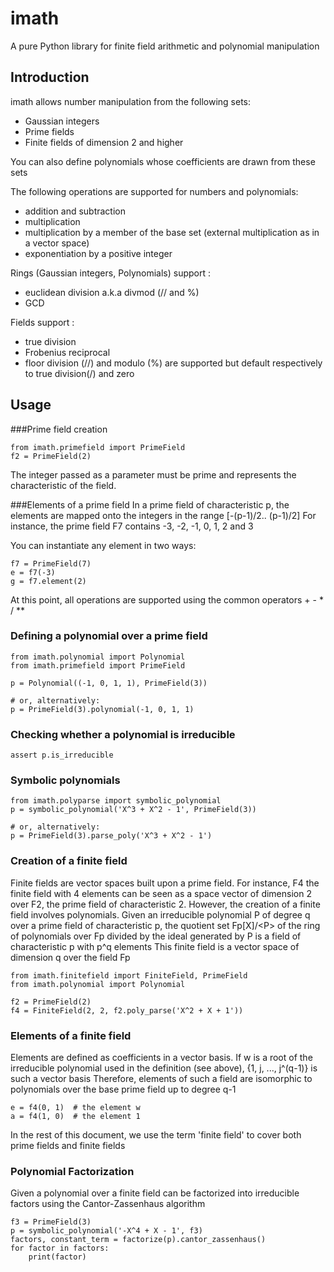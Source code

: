 # imath
A pure Python library for finite field arithmetic and polynomial manipulation

## Introduction
imath allows number manipulation from the following sets:
- Gaussian integers
- Prime fields
- Finite fields of dimension 2 and higher

You can also define polynomials whose coefficients are drawn from these sets

The following operations are supported for numbers and polynomials:
- addition and subtraction
- multiplication
- multiplication by a member of the base set (external multiplication as in a vector space)
- exponentiation by a positive integer

Rings (Gaussian integers, Polynomials) support :
- euclidean division a.k.a divmod (// and %)
- GCD

Fields support :
- true division
- Frobenius reciprocal
- floor division (//) and modulo (%) are supported but default respectively to true division(/) and zero

## Usage

###Prime field creation
    
    from imath.primefield import PrimeField
    f2 = PrimeField(2)
    
The integer passed as a parameter must be prime and represents the characteristic of the field.

###Elements of a prime field
In a prime field of characteristic p, the elements are mapped onto the integers in the range [-(p-1)/2.. (p-1)/2]
For instance, the prime field F7 contains -3, -2, -1, 0, 1, 2 and 3

You can instantiate any element in two ways:

    f7 = PrimeField(7)
    e = f7(-3)
    g = f7.element(2)
    
At this point, all operations are supported using the common operators + - * / **

### Defining a polynomial over a prime field

    from imath.polynomial import Polynomial
    from imath.primefield import PrimeField
    
    p = Polynomial((-1, 0, 1, 1), PrimeField(3))
    
    # or, alternatively:
    p = PrimeField(3).polynomial(-1, 0, 1, 1)
    
### Checking whether a polynomial is irreducible

    assert p.is_irreducible
    
### Symbolic polynomials

    from imath.polyparse import symbolic_polynomial
    p = symbolic_polynomial('X^3 + X^2 - 1', PrimeField(3))
    
    # or, alternatively:
    p = PrimeField(3).parse_poly('X^3 + X^2 - 1')
    
### Creation of a finite field
Finite fields are vector spaces built upon a prime field. For instance, F4 the finite field with 4 elements can be seen as a space vector of dimension 2 over F2, the prime field of characteristic 2.
However, the creation of a finite field involves polynomials. Given an irreducible polynomial P of degree q over a prime field of characteristic p, the quotient set Fp[X]/\<P> of the ring of polynomials over Fp divided by the ideal generated by P is a field of characteristic p with p^q elements
This finite field is a vector space of dimension q over the field Fp

    from imath.finitefield import FiniteField, PrimeField
    from imath.polynomial import Polynomial
    
    f2 = PrimeField(2)
    f4 = FiniteField(2, 2, f2.poly_parse('X^2 + X + 1'))
    
### Elements of a finite field
Elements are defined as coefficients in a vector basis. If w is a root of the irreducible polynomial used in the definition (see above), {1, j, ..., j^(q-1)} is such a vector basis
Therefore, elements of such a field are isomorphic to polynomials over the base prime field up to degree q-1

    e = f4(0, 1)  # the element w
    a = f4(1, 0)  # the element 1
    
In the rest of this document, we use the term 'finite field' to cover both prime fields and finite fields 
    
### Polynomial Factorization
Given a polynomial over a finite field can be factorized into irreducible factors using the Cantor-Zassenhaus algorithm

    f3 = PrimeField(3)
    p = symbolic_polynomial('-X^4 + X - 1', f3)
    factors, constant_term = factorize(p).cantor_zassenhaus()
    for factor in factors:
        print(factor)
